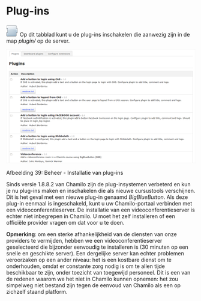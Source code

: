 # Plug-ins

![](../../../.gitbook/assets/graficos19%20%281%29.png) Op dit tabblad kunt u de plug-ins inschakelen die aanwezig zijn in de map _plugin/_ op de server.

![](../../../.gitbook/assets/images22%20%282%29.png)

Afbeelding 39: Beheer - Installatie van plug-ins

Sinds versie 1.8.8.2 van Chamilo zijn de plug-insystemen verbeterd en kun je nu plug-ins maken en inschakelen die als nieuwe cursustools verschijnen. Dit is het geval met een nieuwe plug-in genaamd _BigBlueButton_. Als deze plug-in eenmaal is ingeschakeld, kunt u uw Chamilo-portaal verbinden met een videoconferentieserver. De installatie van een videoconferentieserver is echter niet inbegrepen in Chamilo. U moet het zelf installeren of een officiële provider vragen om dat voor u te doen.

**Opmerking**: om een sterke afhankelijkheid van de diensten van onze providers te vermijden, hebben we een videoconferentieserver geselecteerd die bijzonder eenvoudig te installeren is \(30 minuten op een snelle en geschikte server\). Een dergelijke server kan echter problemen veroorzaken op een ander niveau: het is een kostbare dienst om te onderhouden, omdat er constante zorg nodig is om te allen tijde beschikbaar te zijn, onder toezicht van toegewijd personeel. Dit is een van de redenen waarom we het niet in Chamilo kunnen opnemen: het zou simpelweg niet bestand zijn tegen de eenvoud van Chamilo als een op zichzelf staand platform.
